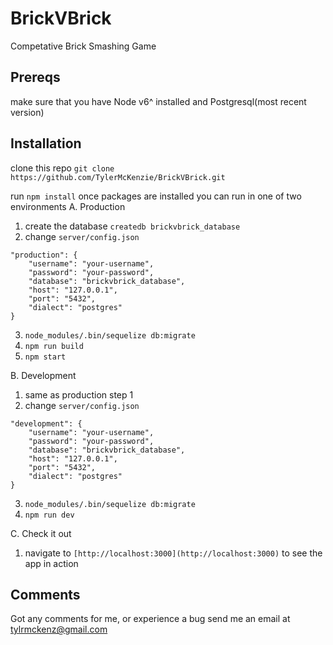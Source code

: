 # BrickVBrick
Competative Brick Smashing Game

## Prereqs

make sure that you have Node v6^ installed and Postgresql(most recent version)

## Installation

clone this repo ```git clone https://github.com/TylerMcKenzie/BrickVBrick.git```

run ```npm install```
once packages are installed you can run in one of two environments 
 A. Production
1. create the database ```createdb brickvbrick_database```
2. change ```server/config.json``` 
```
"production": {
    "username": "your-username",
    "password": "your-password",
    "database": "brickvbrick_database",
    "host": "127.0.0.1",
    "port": "5432",
    "dialect": "postgres"
}
``` 
3. ```node_modules/.bin/sequelize db:migrate```
4. ```npm run build``` 
5. ```npm start``` 

B. Development
1. same as production step 1
2. change ```server/config.json``` 
```
"development": {
    "username": "your-username",
    "password": "your-password",
    "database": "brickvbrick_database",
    "host": "127.0.0.1",
    "port": "5432",
    "dialect": "postgres"
}
``` 
3. ```node_modules/.bin/sequelize db:migrate```
4. ```npm run dev``` 

C. Check it out
1. navigate to ```[http://localhost:3000](http://localhost:3000)``` to see the app in action
## Comments
Got any comments for me, or experience a bug send me an email at [tylrmckenz@gmail.com](mailto:tylrmckenz@gmail.com)
